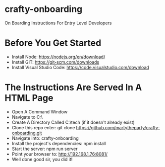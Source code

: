 # crafty-onboarding
On Boarding Instructions For Entry Level Developers

# Before You Get Started
- Install Node: https://nodejs.org/en/download/
- Install GIT: https://git-scm.com/downloads
- Install Visual Studio Code: https://code.visualstudio.com/download

# The Instructions Are Served In A HTML Page
- Open A Command Window
- Navigate to C:\
- Create A Directory Called C:\tech (if it doesn't already exist)
- Clone this repo enter: git clone https://github.com/martytheparty/crafty-onboarding.git
- Navigate into: crafty-onboarding
- Install the project's dependencies: npm install
- Start the server: npm run server
- Point your browser to: http://192.168.1.76:8081/
- Well done good sir, you did it!